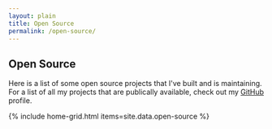 ```yaml
---
layout: plain
title: Open Source
permalink: /open-source/
---
```


<main class="page-content" aria-label="Content">
  <div class="wrapper">
    <article class="card">
      <h1>Open Source</h1>
      <p>
        Here is a list of some open source projects that I've built and is maintaining. For a list of all my projects that are publically available, check out my <a href="https://github.com/{{ site.github_username| cgi_escape | escape }}">GitHub</a> profile.
      </p>
    </article>
  </div>
</main>

{% include home-grid.html items=site.data.open-source %}